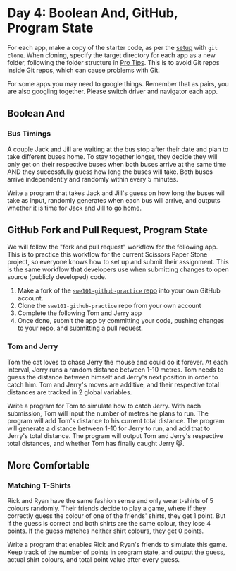 # Day 4: Boolean And, GitHub, Program State

For each app, make a copy of the starter code, as per the [setup](https://swe101.rocketacademy.co/4-getting-started-with-code/4-2-our-first-program#setup) with `git clone`. When cloning, specify the target directory for each app as a new folder, following the folder structure in [Pro Tips](../course-logistics/pro-tips.md#organising-folders-for-swe101). This is to avoid Git repos inside Git repos, which can cause problems with Git.

For some apps you may need to google things. Remember that as pairs, you are also googling together. Please switch driver and navigator each app.

## Boolean And

### Bus Timings

A couple Jack and Jill are waiting at the bus stop after their date and plan to take different buses home. To stay together longer, they decide they will only get on their respective buses when both buses arrive at the same time AND they successfully guess how long the buses will take. Both buses arrive independently and randomly within every 5 minutes. 

Write a program that takes Jack and Jill's guess on how long the buses will take as input, randomly generates when each bus will arrive, and outputs whether it is time for Jack and Jill to go home.

## GitHub Fork and Pull Request, Program State

We will follow the "fork and pull request" workflow for the following app. This is to practice this workflow for the current Scissors Paper Stone project, so everyone knows how to set up and submit their assignment. This is the same workflow that developers use when submitting changes to open source \(publicly developed\) code. 

1. Make a fork of the [`swe101-github-practice` repo](https://github.com/rocketacademy/swe101-github-practice) into your own GitHub account. 
2. Clone the `swe101-github-practice` repo from your own account
3. Complete the following Tom and Jerry app
4. Once done, submit the app by committing your code, pushing changes to your repo, and submitting a pull request. 

### Tom and Jerry

Tom the cat loves to chase Jerry the mouse and could do it forever. At each interval, Jerry runs a random distance between 1-10 metres. Tom needs to guess the distance between himself and Jerry's next position in order to catch him. Tom and Jerry's moves are additive, and their respective total distances are tracked in 2 global variables. 

Write a program for Tom to simulate how to catch Jerry. With each submission, Tom will input the number of metres he plans to run. The program will add Tom's distance to his current total distance. The program will generate a distance between 1-10 for Jerry to run, and add that to Jerry's total distance. The program will output Tom and Jerry's respective total distances, and whether Tom has finally caught Jerry 😸.

## More Comfortable

### Matching T-Shirts

Rick and Ryan have the same fashion sense and only wear t-shirts of 5 colours randomly. Their friends decide to play a game, where if they correctly guess the colour of one of the friends' shirts, they get 1 point. But if the guess is correct and both shirts are the same colour, they lose 4 points. If the guess matches neither shirt colours, they get 0 points.

Write a program that enables Rick and Ryan's friends to simulate this game. Keep track of the number of points in program state, and output the guess, actual shirt colours, and total point value after every guess.

